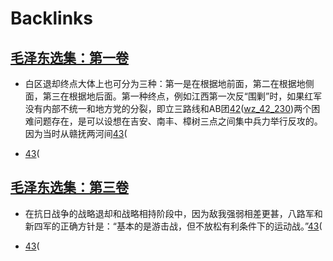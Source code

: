 
# Backlinks
## [毛泽东选集：第一卷](毛泽东选集：第一卷.md)
- 白区退却终点大体上也可分为三种：第一是在根据地前面，第二在根据地侧面，第三在根据地后面。第一种终点，例如江西第一次反“围剿”时，如果红军没有内部不统一和地方党的分裂，即立三路线和AB团[42](42.md)([wz_42_230](wz_42_230.md))两个困难问题存在，是可以设想在吉安、南丰、樟树三点之间集中兵力举行反攻的。因为当时从赣抚两河间[43](43.md)(

- [43](43.md)(

## [毛泽东选集：第三卷](毛泽东选集：第三卷.md)
- 在抗日战争的战略退却和战略相持阶段中，因为敌我强弱相差更甚，八路军和新四军的正确方针是：“基本的是游击战，但不放松有利条件下的运动战。”[43](43.md)(

- [43](43.md)(

